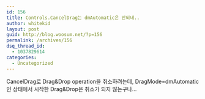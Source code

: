 ```yaml
---
id: 156
title: Controls.CancelDrag는 dmAutomatic은 안되네..
author: whitekid
layout: post
guid: http://blog.woosum.net/?p=156
permalink: /archives/156
dsq_thread_id:
  - 1037829614
categories:
  - Uncategorized
---
```

CancelDrag로 Drag&Drop operation을 취소하려는데, DragMode=dmAutomatic인 상태에서 시작한 Drag&Drop은 취소가 되지 않는구나...